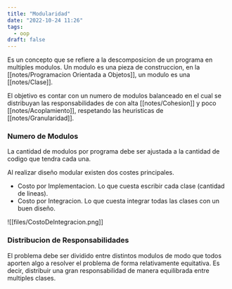 ```yaml
---
title: "Modularidad"
date: "2022-10-24 11:26"
tags: 
  - oop
draft: false
---
```

Es un concepto que se refiere a la descomposicion de un programa en multiples modulos. Un modulo es una pieza de construccion, en la [[notes/Programacion Orientada a Objetos]], un modulo es una [[notes/Clase]]. 

El objetivo es contar con un numero de modulos balanceado en el cual se distribuyan las responsabilidades de con alta [[notes/Cohesion]] y poco [[notes/Acoplamiento]], respetando las heuristicas de [[notes/Granularidad]].

### Numero de Modulos
La cantidad de modulos por programa debe ser ajustada a la cantidad de codigo que tendra cada una.

Al realizar diseño modular existen dos costes principales.
- Costo por Implementacion. Lo que cuesta escribir cada clase (cantidad de lineas).
- Costo por Integracion. Lo que cuesta integrar todas las clases con un buen diseño.

![[files/CostoDeIntegracion.png]]

### Distribucion de Responsabilidades
El problema debe ser dividido entre distintos modulos de modo que todos aporten algo a resolver el problema de forma relativamente equitativa. Es decir, distribuir una gran responsabilidad de manera equilibrada entre multiples clases.

